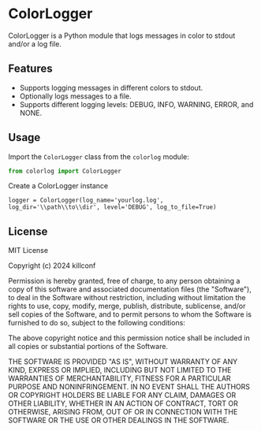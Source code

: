 # ColorLogger

ColorLogger is a Python module that logs messages in color to stdout and/or a log file.

## Features

- Supports logging messages in different colors to stdout.
- Optionally logs messages to a file.
- Supports different logging levels: DEBUG, INFO, WARNING, ERROR, and NONE.

## Usage

Import the `ColorLogger` class from the `colorlog` module:

```python
from colorlog import ColorLogger
```
Create a ColorLogger instance
```
logger = ColorLogger(log_name='yourlog.log', log_dir='\\path\\to\\dir', level='DEBUG', log_to_file=True)
```
## License

MIT License

Copyright (c) 2024 killconf

Permission is hereby granted, free of charge, to any person obtaining a copy
of this software and associated documentation files (the "Software"), to deal
in the Software without restriction, including without limitation the rights
to use, copy, modify, merge, publish, distribute, sublicense, and/or sell
copies of the Software, and to permit persons to whom the Software is
furnished to do so, subject to the following conditions:

The above copyright notice and this permission notice shall be included in all
copies or substantial portions of the Software.

THE SOFTWARE IS PROVIDED "AS IS", WITHOUT WARRANTY OF ANY KIND, EXPRESS OR
IMPLIED, INCLUDING BUT NOT LIMITED TO THE WARRANTIES OF MERCHANTABILITY,
FITNESS FOR A PARTICULAR PURPOSE AND NONINFRINGEMENT. IN NO EVENT SHALL THE
AUTHORS OR COPYRIGHT HOLDERS BE LIABLE FOR ANY CLAIM, DAMAGES OR OTHER
LIABILITY, WHETHER IN AN ACTION OF CONTRACT, TORT OR OTHERWISE, ARISING FROM,
OUT OF OR IN CONNECTION WITH THE SOFTWARE OR THE USE OR OTHER DEALINGS IN THE
SOFTWARE.